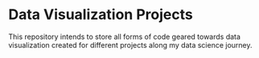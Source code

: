 # Data Visualization Projects 

This repository intends to store all forms of code geared towards data visualization created for different projects along my data science journey. 
